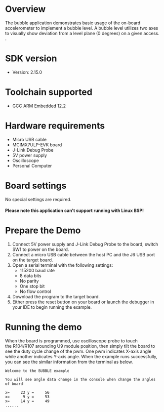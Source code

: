 Overview
========
The bubble application demonstrates basic usage of the on-board accelerometer to implement a
bubble level. A bubble level utilizes two axes to visually show deviation from a level plane
(0 degrees) on a given access. .


SDK version
===========
- Version: 2.15.0

Toolchain supported
===================
- GCC ARM Embedded  12.2

Hardware requirements
=====================
- Micro USB cable
- MCIMX7ULP-EVK board
- J-Link Debug Probe
- 5V power supply
- Oscilloscope
- Personal Computer

Board settings
==============
No special settings are required.

#### Please note this application can't support running with Linux BSP! ####

Prepare the Demo
================
1.  Connect 5V power supply and J-Link Debug Probe to the board, switch SW1 to power on the board.
2.  Connect a micro USB cable between the host PC and the J6 USB port on the target board.
3.  Open a serial terminal with the following settings:
    - 115200 baud rate
    - 8 data bits
    - No parity
    - One stop bit
    - No flow control
4.  Download the program to the target board.
5.  Either press the reset button on your board or launch the debugger in your IDE to begin running the example.

Running the demo
================
When the board is programmed, use oscilloscope probe to touch  
the R104/R107 arounding U9 module position, then simply tilt the board to see  the duty cycle change of the pwm.
One pwm indicates X-axis angle while another indicates Y-axis angle.
When the example runs successfully, you can see the similar information from the terminal as below.

~~~~~~~~~~~~
Welcome to the BUBBLE example

You will see angle data change in the console when change the angles of board

x=     23 y =     56
x=      9 y =     53
x=     14 y =     49
......
~~~~~~~~~~~~
